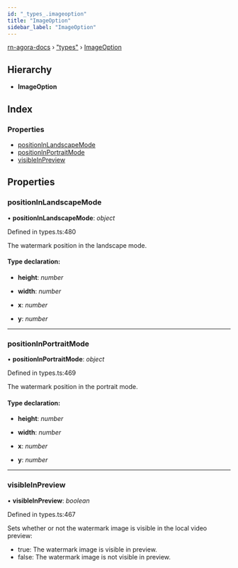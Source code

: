 ```yaml
---
id: "_types_.imageoption"
title: "ImageOption"
sidebar_label: "ImageOption"
---
```


[rn-agora-docs](../globals.md) › ["types"](../modules/_types_.md) › [ImageOption](_types_.imageoption.md)

## Hierarchy

* **ImageOption**

## Index

### Properties

* [positionInLandscapeMode](_types_.imageoption.md#positioninlandscapemode)
* [positionInPortraitMode](_types_.imageoption.md#positioninportraitmode)
* [visibleInPreview](_types_.imageoption.md#visibleinpreview)

## Properties

###  positionInLandscapeMode

• **positionInLandscapeMode**: *object*

Defined in types.ts:480

The watermark position in the landscape mode.

#### Type declaration:

* **height**: *number*

* **width**: *number*

* **x**: *number*

* **y**: *number*

___

###  positionInPortraitMode

• **positionInPortraitMode**: *object*

Defined in types.ts:469

The watermark position in the portrait mode.

#### Type declaration:

* **height**: *number*

* **width**: *number*

* **x**: *number*

* **y**: *number*

___

###  visibleInPreview

• **visibleInPreview**: *boolean*

Defined in types.ts:467

Sets whether or not the watermark image is visible in the local video preview:
- true: The watermark image is visible in preview.
- false: The watermark image is not visible in preview.
